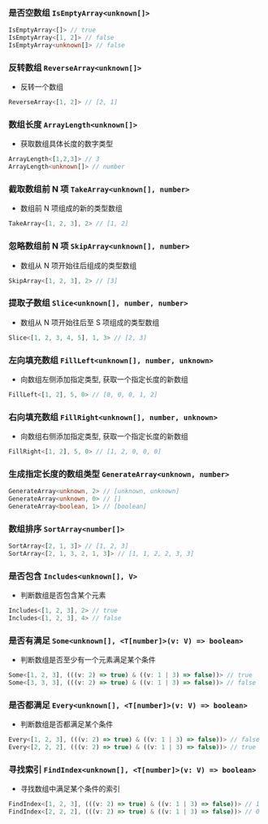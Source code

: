 
### 是否空数组 `IsEmptyArray<unknown[]>`


``` typescript
IsEmptyArray<[]> // true
IsEmptyArray<[1, 2]> // false
IsEmptyArray<unknown[]> // false
```

			
### 反转数组 `ReverseArray<unknown[]>`
 * 反转一个数组

``` typescript
ReverseArray<[1, 2]> // [2, 1]
```

			
### 数组长度 `ArrayLength<unknown[]>`
 * 获取数组具体长度的数字类型

``` typescript
ArrayLength<[1,2,3]> // 3
ArrayLength<unknown[]> // number
```

			
### 截取数组前 N 项 `TakeArray<unknown[], number>`
 * 数组前 N 项组成的新的类型数组

``` typescript
TakeArray<[1, 2, 3], 2> // [1, 2]
```

			
### 忽略数组前 N 项 `SkipArray<unknown[], number>`
 * 数组从 N 项开始往后组成的类型数组

``` typescript
SkipArray<[1, 2, 3], 2> // [3]
```

			
### 提取子数组 `Slice<unknown[], number, number>`
 * 数组从 N 项开始往后至 S 项组成的类型数组

``` typescript
Slice<[1, 2, 3, 4, 5], 1, 3> // [2, 3]
```

			
### 左向填充数组 `FillLeft<unknown[], number, unknown>`
 * 向数组左侧添加指定类型, 获取一个指定长度的新数组

``` typescript
FillLeft<[1, 2], 5, 0> // [0, 0, 0, 1, 2]
```

			
### 右向填充数组 `FillRight<unknown[], number, unknown>`
 * 向数组右侧添加指定类型, 获取一个指定长度的新数组

``` typescript
FillRight<[1, 2], 5, 0> // [1, 2, 0, 0, 0]
```

			
### 生成指定长度的数组类型 `GenerateArray<unknown, number>`


``` typescript
GenerateArray<unknown, 2> // [unknown, unknown]
GenerateArray<unknown, 0> // []
GenerateArray<boolean, 1> // [boolean]
```

			
### 数组排序 `SortArray<number[]>`


``` typescript
SortArray<[2, 1, 3]> // [1, 2, 3]
SortArray<[2, 1, 3, 2, 1, 3]> // [1, 1, 2, 2, 3, 3]
```

			
### 是否包含 `Includes<unknown[], V>`
 * 判断数组是否包含某个元素

``` typescript
Includes<[1, 2, 3], 2> // true
Includes<[1, 2, 3], 4> // false
```

			
### 是否有满足 `Some<unknown[], <T[number]>(v: V) => boolean>`
 * 判断数组是否至少有一个元素满足某个条件

``` typescript
Some<[1, 2, 3], (((v: 2) => true) & ((v: 1 | 3) => false))> // true
Some<[3, 3, 3], (((v: 2) => true) & ((v: 1 | 3) => false))> // false
```

			
### 是否都满足 `Every<unknown[], <T[number]>(v: V) => boolean>`
 * 判断数组是否都满足某个条件

``` typescript
Every<[1, 2, 3], (((v: 2) => true) & ((v: 1 | 3) => false))> // false
Every<[2, 2, 2], (((v: 2) => true) & ((v: 1 | 3) => false))> // true
```

			
### 寻找索引 `FindIndex<unknown[], <T[number]>(v: V) => boolean>`
 * 寻找数组中满足某个条件的索引

``` typescript
FindIndex<[1, 2, 3], (((v: 2) => true) & ((v: 1 | 3) => false))> // 1
FindIndex<[2, 2, 2], (((v: 2) => true) & ((v: 1 | 3) => false))> // 0
```

			